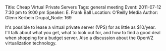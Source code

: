 Title: Cheap Virtual Private Servers
Tags: general meeting
Event: 2011-07-12 7:30 pm to 9:00 pm
Speaker: E. Frank Ball
Location: O'Reilly Media
Author: Glenn Kerbein
Drupal_Node: 169

It's possible to lease a virtual private server (VPS) for as
little as $10/year. I'll talk about what you get, what to
look out for, and how to find a good deal when shopping for
a budget server. Also a discussion about the OpenVZ
virtualization technology.
